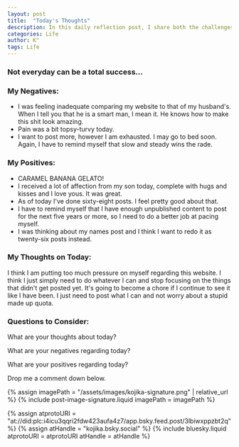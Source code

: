 ```yaml
---
layout: post
title:  "Today's Thoughts"
description: In this daily reflection post, I share both the challenges and bright moments of my day. Despite dealing with chronic pain, late starts, and worried moments about my four-year-old's health, I found joy in unexpected places - like a rare "I love you" from my teenager and some meaningful progress with my work. I'm learning to acknowledge both the ups and downs, celebrating small victories like managing to eat a bit more than usual. This kind of honest daily check-in helps me stay grounded and might become a regular feature of my blog.
categories: Life
author: K°
tags: Life
---
```

### Not everyday can be a total success...

### My Negatives:
- I was feeling inadequate comparing my website to that of my husband's. When I tell you that he is a smart man, I mean it. He knows how to make this shit look amazing.
- Pain was a bit topsy-turvy today.
- I want to post more, however I am exhausted. I may go to bed soon. Again, I have to remind myself that slow and steady wins the rade.

### My Positives:
- CARAMEL BANANA GELATO!
- I received a lot of affection from my son today, complete with hugs and kisses and I love yous. It was great.
- As of today I've done sixty-eight posts. I feel pretty good about that.
- I have to remind myself that I have enough unpublished content to post for the next five years or more, so I need to do a better job at pacing myself.
- I was thinking about my names post and I think I want to redo it as twenty-six posts instead.

### My Thoughts on Today:
I think I am putting too much pressure on myself regarding this website. I think I just simply need to do whatever I can and stop focusing on the things that didn't get posted yet. It's going to become a chore if I continue to see it like I have been. I just need to post what I can and not worry about a stupid made up quota.


### Questions to Consider:
What are your thoughts about today?

What are your negatives regarding today?

What are your positives regarding today?

Drop me a comment down below.

<!-- signature -->
{% assign imagePath = "/assets/images/kojika-signature.png" | relative_url %}
{% include post-image-signature.liquid imagePath = imagePath %}

<!-- comments -->
{% assign atprotoURI = "at://did:plc:i4icu3qqri2fdw423aufa4z7/app.bsky.feed.post/3lbiwxppzbt2q" %}
{% assign atHandle = "kojika.bsky.social" %}
{% include bluesky.liquid atprotoURI = atprotoURI atHandle = atHandle %}